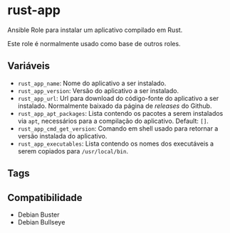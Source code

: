 # rust-app

Ansible Role para instalar um aplicativo compilado em Rust.

Este role é normalmente usado como base de outros roles.

## Variáveis

- `rust_app_name`: Nome do aplicativo a ser instalado.
- `rust_app_version`: Versão do aplicativo a ser instalado.
- `rust_app_url`: Url para download do código-fonte do aplicativo a ser
  instalado. Normalmente baixado da página de _releases_ do Github.
- `rust_app_apt_packages`: Lista contendo os pacotes a serem instalados via
  `apt`, necessários para a compilação do aplicativo. Default: `[]`.
- `rust_app_cmd_get_version`: Comando em shell usado para retornar a versão
  instalada do aplicativo.
- `rust_app_executables`: Lista contendo os nomes dos executáveis a serem
  copiados para `/usr/local/bin`.

## Tags

## Compatibilidade

- Debian Buster
- Debian Bullseye
